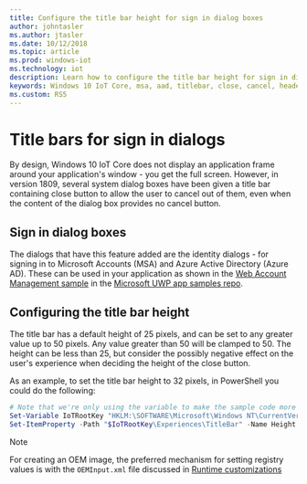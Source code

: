 ```yaml
---
title: Configure the title bar height for sign in dialog boxes
author: johntasler
ms.author: jtasler
ms.date: 10/12/2018
ms.topic: article
ms.prod: windows-iot
ms.technology: iot
description: Learn how to configure the title bar height for sign in dialog boxes in Windows 10 IoT Core, version 1809.
keywords: Windows 10 IoT Core, msa, aad, titlebar, close, cancel, headed, web, account, WebAccountManagement, sign-in , sign
ms.custom: RS5
---
```


# Title bars for sign in dialogs

By design, Windows 10 IoT Core does not display an application frame around your application's window
\- you get the full screen. However, in version 1809, several system dialog boxes have been given a
title bar containing close button to allow the user to cancel out of them, even when the content of
the dialog box provides no cancel button.

## Sign in dialog boxes

The dialogs that have this feature added are the identity dialogs - for signing in to Microsoft
Accounts (MSA) and Azure Active Directory (Azure AD). These can be used in your application as shown
in the [Web Account Management sample](https://github.com/Microsoft/Windows-universal-samples/tree/master/Samples/WebAccountManagement)
in the [Microsoft UWP app samples repo](https://github.com/Microsoft/Windows-universal-samples).

## Configuring the title bar height

The title bar has a default height of 25 pixels, and can be set to any greater value up to 50 pixels. Any value
greater than 50 will be clamped to 50. The height can be less than 25, but consider the possibly negative effect
on the user's experience when deciding the height of the close button.

As an example, to set the title bar height to 32 pixels, in PowerShell you could do the following:
```powershell
# Note that we're only using the variable to make the sample code more narrow
Set-Variable IoTRootKey "HKLM:\SOFTWARE\Microsoft\Windows NT\CurrentVersion\Winlogon\IoTShellExtension"
Set-ItemProperty -Path "$IoTRootKey\Experiences\TitleBar" -Name Height -Type DWord -Value 32
```

> [!NOTE]
> For creating an OEM image, the preferred mechanism for setting registry values is with the
> `OEMInput.xml` file discussed in
> [Runtime customizations](/windows-hardware/manufacture/iot/oscustomizations#runtime-customizations)
